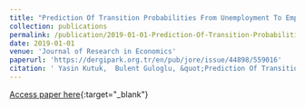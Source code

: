 ```yaml
---
title: "Prediction Of Transition Probabilities From Unemployment To Employment For Turkey Via Machine Learning And Econometrics: A Comparative Study"
collection: publications
permalink: /publication/2019-01-01-Prediction-Of-Transition-Probabilities-From-Unemployment-To-Employment-For-Turkey-Via-Machine-Learning-And-Econometrics-A-Comparative-Study
date: 2019-01-01
venue: 'Journal of Research in Economics'
paperurl: 'https://dergipark.org.tr/en/pub/jore/issue/44898/559016'
citation: ' Yasin Kutuk,  Bulent Guloglu, &quot;Prediction Of Transition Probabilities From Unemployment To Employment For Turkey Via Machine Learning And Econometrics: A Comparative Study.&quot; Journal of Research in Economics, 2019.'
---
```

[Access paper here](https://dergipark.org.tr/en/pub/jore/issue/44898/559016){:target="_blank"}
